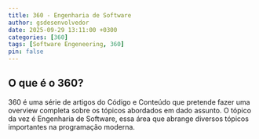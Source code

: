 ```yaml
---
title: 360 - Engenharia de Software
author: gsdesenvolvedor
date: 2025-09-29 13:11:00 +0300
categories: [360]
tags: [Software Engeneering, 360]
pin: false
---
```


## O que é o 360?

360 é uma série de artigos do Código e Conteúdo que pretende fazer uma overview completa sobre os tópicos abordados em dado assunto. O tópico da vez é Engenharia de Software, essa área que abrange diversos tópicos importantes na programação moderna.
